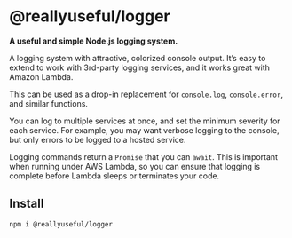 # @reallyuseful/logger

**A useful and simple Node.js logging system.**

A logging system with attractive, colorized console output. It’s easy to extend to work
with 3rd-party logging services, and it works great with Amazon Lambda.

This can be used as a drop-in replacement for `console.log`, `console.error`, and similar
functions.

You can log to multiple services at once, and set the minimum severity for each service.
For example, you may want verbose logging to the console, but only errors to be logged to
a hosted service.

Logging commands return a `Promise` that you can `await`. This is important when running
under AWS Lambda, so you can ensure that logging is complete before Lambda sleeps or
terminates your code.

## Install

`npm i @reallyuseful/logger`
